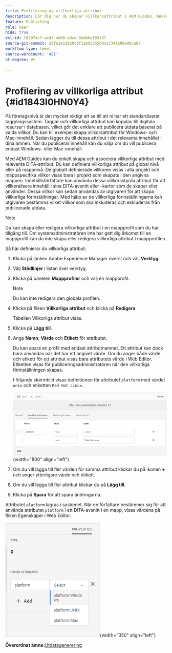 ```yaml
---
title: Profilering av villkorliga attribut
description: Lär dig hur du skapar villkorsattribut i AEM Guides. Använd villkorsstyrda attribut i mappen och globala profiler för att anpassa innehållet.
feature: Publishing
role: User
hide: true
exl-id: f8397acf-acd3-4e68-adce-9adbbef55337
source-git-commit: 26fa1e52920c1f1abd5655b9ca7341600a9bca67
workflow-type: tm+mt
source-wordcount: '481'
ht-degree: 0%

---
```


# Profilering av villkorliga attribut {#id1843I0HN0Y4}

På företagsnivå är det mycket viktigt att se till att ni har ett standardiserat taggningssystem. Taggar och villkorliga attribut kan kopplas till digitala resurser i databasen, vilket gör det enklare att publicera utdata baserat på valda villkor. Du kan till exempel skapa villkorsattribut för Windows- och Mac-innehåll. Sedan lägger du till dessa attribut i det relevanta innehållet i dina ämnen. När du publicerar innehåll kan du välja om du vill publicera endast Windows- eller Mac-innehåll.

Med AEM Guides kan du enkelt skapa och associera villkorliga attribut med relevanta DITA-attribut. Du kan definiera villkorliga attribut på global nivå eller på mappnivå. De globalt definierade villkoren visas i alla projekt och mappspecifika villkor visas bara i projekt som skapats i den angivna mappen. Innehållsförfattare kan använda dessa villkorsstyrda attribut för att villkoralisera innehåll i sina DITA-avsnitt eller -kartor som de skapar eller använder. Dessa villkor kan sedan användas av utgivaren för att skapa villkorliga förinställningar. Med hjälp av de villkorliga förinställningarna kan utgivaren bestämma vilket villkor som ska inkluderas och exkluderas från publicerade utdata.

>[!NOTE]
>
> Du kan skapa eller redigera villkorliga attribut i en mappprofil som du har tillgång till. Om systemadministratören inte har gett dig åtkomst till en mappprofil kan du inte skapa eller redigera villkorliga attribut i mappprofilen.

Så här definierar du villkorliga attribut:

1. Klicka på länken Adobe Experience Manager överst och välj **Verktyg**.

1. Välj **Stödlinjer** i listan över verktyg.

1. Klicka på panelen **Mappprofiler** och välj en mappprofil.

   >[!NOTE]
   >
   > Du kan inte redigera den globala profilen.

1. Klicka på fliken **Villkorliga attribut** och klicka på **Redigera**.

   Tabellen Villkorliga attribut visas.

1. Klicka på **Lägg till**.

1. Ange **Namn**, **Värde** och **Etikett** för attributet.

   Du kan spara en profil med endast attributnamnet. Ett attribut kan dock bara användas när det har ett angivet värde. Om du anger både värde och etikett för ett attribut visas bara attributets värde i Web Editor. Etiketten visas för publiceringsadministratören när den villkorliga förinställningen skapas.

   I följande skärmbild visas definitionen för attributet `platform` med värdet `unix` och etiketten `Red Hat Linux`.

   ![](images/add-profile.png){width="800" align="left"}

1. Om du vill lägga till fler värden för samma attribut klickar du på ikonen **+** och anger ytterligare värde och etikett.

1. Om du vill lägga till fler attribut klickar du på **Lägg till**.

1. Klicka på **Spara** för att spara ändringarna.


Attributet `platform` lagras i systemet. När en författare bestämmer sig för att använda attributet `platform` i ett DITA-avsnitt i en mapp, visas värdena på fliken Egenskaper i Web Editor.

![](images/properties-tab.png){width="350" align="left"}

**Överordnat ämne:**&#x200B;[&#x200B; Utdatagenerering](generate-output.md)
